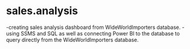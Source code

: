# sales.analysis
-creating sales analysis dashboard from WideWorldImporters database.
-using SSMS and SQL as well as connecting Power BI to the database to query directly from the WideWorldImporters database.

